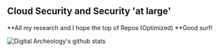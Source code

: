 ## Cloud Security and Security 'at large'
 **All my research and I hope the top of Repos (Optimized)
 **Good surf!

![Digital Archeology's github stats](https://github-readme-stats-sigma-five.vercel.app/api?username=digitalarche&show_icons=true&title_color=fff&icon_color=79ff97&text_color=9f9f9f&bg_color=151515)



<!--
**digitalarche/digitalarche** is a ✨ _special_ ✨ repository because its `README.md` (this file) appears on your GitHub profile.
- [Blog](https://#)
Here are some ideas to get you started:

- 🔭 I’m currently working on ...
- 🌱 I’m currently learning ...
- 👯 I’m looking to collaborate on ...
- 🤔 I’m looking for help with ...
- 💬 Ask me about ...
- 📫 How to reach me: ...
- 😄 Pronouns: ...
- ⚡ Fun fact: ...
-->
